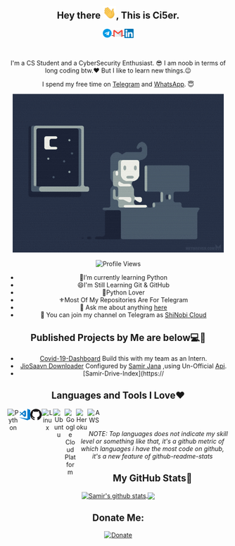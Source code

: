<div align="center">
<h2>Hey there <img src="https://github.com/SamirJanaOfficial/samirjanaofficial/blob/main/gifs/Hi.gif" width="30px">, This is Ci5er.</h2>

<a href="https://t.me/uDreamTooSmall">
  <img align="center" alt="Yagami 死神 Kira | Telegram" width="20px" src="https://raw.githubusercontent.com/SamirJanaOfficial/samirjanaofficial/7bbbbca223d8e7e707dcdf43f7c5a085ff431d28/assets/telegram.svg" />
 </a>
<a href="https:mailto:samirjana2307@gmail.com">
  <img align="center" alt="Samir Jana | Gmail" width="21px" src="https://raw.githubusercontent.com/SamirJanaOfficial/samirjanaofficial/ea668b1627b49a9fb40fae895af46f7b1386b426/assets/gmail.svg" />
 </a>
<a href="https://www.linkedin.com/in/samir-jana-04036b200/">
  <img align="center" alt="Samir Jana | Linkedin" width="21px" src="https://raw.githubusercontent.com/SamirJanaOfficial/samirjanaofficial/ea668b1627b49a9fb40fae895af46f7b1386b426/assets/linkedin.svg" />
 </a>
</div>
<br />
<br />

<div align="center">

I'm a CS Student and a CyberSecurity Enthusiast. 😎
I am noob in terms of long coding btw.❤ But I like to learn new things.😉

I spend my free time on <a href="https://t.me/ci5er">Telegram</a> and <a href="https://wa.link/lsncyv">WhatsApp</a>. 😇

<img src="https://raw.githubusercontent.com/SamirJanaOfficial/samirjanaofficial/main/gifs/coding.gif" alt="coding ?">



![Profile Views](https://hits.seeyoufarm.com/api/count/incr/badge.svg?url=https://github.com/SamirJanaOfficial/&title=Profile%20Views)
  
- 🌱I’m currently learning Python
- 😄I'm Still Learning Git & GitHub
- 🥰Python Lover
- ⚜️Most Of My Repositories Are For Telegram
- 💬 Ask me about anything [here](https://github.com/SamirJanaOfficial/samirjanaofficial/issues)
- 🤔 You can join my channel on Telegram as [ShiNobi Cloud](https://t.telegram.ind.in/ShiNobiCloud)


## Published Projects by Me are below💻👯
- [Covid-19-Dashboard](https://covid-19-liveupdate.netlify.app/) Build this with my team as an Intern.
- [JioSaavn Downloader](https://shinobi-jiosaavn.netlify.app/) Configured by [Samir Jana](https://github.com/SamirJanaOfficial) ,using Un-Official [Api](https://github.com/cyberboysumanjay/JioSaavnAPI).
- [Samir-Drive-Index](https://

## Languages and Tools I Love❤️
[<img align="left" alt="Python" width="26px" src="https://upload.wikimedia.org/wikipedia/commons/thumb/c/c3/Python-logo-notext.svg/600px-Python-logo-notext.svg.png" />](https://python.org/)
[<img align="left" alt="Visual Studio Code" width="26px" src="https://raw.githubusercontent.com/github/explore/80688e429a7d4ef2fca1e82350fe8e3517d3494d/topics/visual-studio-code/visual-studio-code.png" />](https://code.visualstudio.com/)
[<img align="left" alt="GitHub" width="26px" src="https://raw.githubusercontent.com/github/explore/78df643247d429f6cc873026c0622819ad797942/topics/github/github.png" />](https://git-scm.com/)
[<img align="left" alt="Linux" width="26px" src="https://www.freepnglogos.com/uploads/linux-png/difference-between-linux-and-window-operating-system-3.png" />](https://www.linux.org/)
[<img align="left" alt="Ubuntu" width="26px" src="https://assets.ubuntu.com/v1/29985a98-ubuntu-logo32.png" />](https://www.ubuntu.com)
[<img align="left" alt="Google Cloud Platform" width="26px" src="https://seeklogo.com/images/G/google-cloud-logo-ADE788217F-seeklogo.com.png" />](https://cloud.google.com/)
[<img align="left" alt="Heroku" width="26px" src="https://www.nicepng.com/png/full/223-2233246_heroku-logo-salesforce-heroku.png" />](https://heroku.com/)
[<img align="left" alt="AWS" width="30px" src="https://seeklogo.com/images/A/amazon-web-services-aws-logo-6C2E3DCD3E-seeklogo.com.png" />](https://aws.amazon.com/)

<br />
<br />

*NOTE: Top languages does not indicate my skill level or something like that, it's a github metric of which languages i have the most code on github, it's a new feature of github-readme-stats*

## My GitHub Stats💛

<a href="https://github.com/SamirJanaOfficial">
  <img align="center" src="https://readmestats.vercel.app/api?username=SamirJanaOfficial&show_icons=true&count_private=true&include_all_commits=true&theme=material-palenight" alt="Samir's github stats" />
</a>
<a href="https://github.com/SamirJanaOfficial">
  <img align="center" src="https://github-readme-stats.vercel.app/api/top-langs/?username=SamirJanaOfficial&layout=compact&theme=material-palenight" />
</a>

## Donate Me:
[![Donate](https://img.shields.io/badge/Donate%20Us-UPI-orange?style=for-the-badge)](https://upayi.me/sj.imsamir@okaxis)
